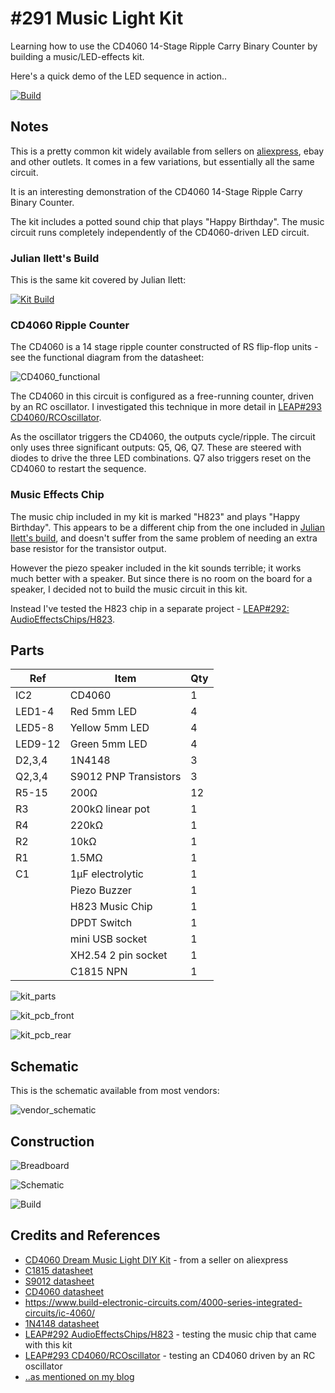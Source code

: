 # #291 Music Light Kit

Learning how to use the CD4060 14-Stage Ripple Carry Binary Counter by building a music/LED-effects kit.

Here's a quick demo of the LED sequence in action..

[![Build](./assets/MusicLightKit_build.jpg?raw=true)](https://www.youtube.com/watch?v=oUgnn1maLc8)

## Notes

This is a pretty common kit widely available from sellers on [aliexpress](https://www.aliexpress.com/item/CD4060-Dream-Music-Light-DIY-Kit-Birthday-Gift-Suite-Electronic-Production-of-DIY-Parts/32748833397.html), ebay and other outlets.
It comes in a few variations, but essentially all the same circuit.

It is an interesting demonstration of the CD4060 14-Stage Ripple Carry Binary Counter.

The kit includes a potted sound chip that plays "Happy Birthday". The music circuit runs completely independently of the CD4060-driven LED circuit.

### Julian Ilett's Build

This is the same kit covered by Julian Ilett:

[![Kit Build](https://img.youtube.com/vi/AJFLz_hQsjo/0.jpg)](https://www.youtube.com/watch?v=AJFLz_hQsjo)

### CD4060 Ripple Counter

The CD4060 is a 14 stage ripple counter constructed of RS flip-flop units - see the functional diagram from the datasheet:

![CD4060_functional](../assets/CD4060_functional.png?raw=true)

The CD4060 in this circuit is configured as a free-running counter, driven by an RC oscillator.
I investigated this technique in more detail in [LEAP#293 CD4060/RCOscillator](../RCOscillator).

As the oscillator triggers the CD4060, the outputs cycle/ripple. The circuit only uses three significant outputs: Q5, Q6, Q7.
These are steered with diodes to drive the three LED combinations. Q7 also triggers reset on the CD4060 to restart the sequence.

### Music Effects Chip

The music chip included in my kit is marked "H823" and plays "Happy Birthday". This appears to be a different chip
from the one included in [Julian Ilett's build](https://www.youtube.com/watch?v=AJFLz_hQsjo),
and doesn't suffer from the same problem of needing an extra base resistor for the transistor output.

However the piezo speaker included in the kit sounds terrible; it works much better with a speaker.
But since there is no room on the board for a speaker, I decided not to build the music circuit in this kit.

Instead I've tested the H823 chip in a separate project -
[LEAP#292: AudioEffectsChips/H823](../../../Audio/AudioEffectsChips/H823).

## Parts

| Ref     | Item                  | Qty |
|---------|-----------------------|-----|
| IC2     | CD4060                |   1 |
| LED1-4  | Red 5mm LED           |   4 |
| LED5-8  | Yellow 5mm LED        |   4 |
| LED9-12 | Green 5mm LED         |   4 |
| D2,3,4  | 1N4148                |   3 |
| Q2,3,4  | S9012 PNP Transistors |   3 |
| R5-15   | 200Ω                  |  12 |
| R3      | 200kΩ linear pot      |   1 |
| R4      | 220kΩ                 |   1 |
| R2      | 10kΩ                  |   1 |
| R1      | 1.5MΩ                 |   1 |
| C1      | 1µF electrolytic      |   1 |
|         | Piezo Buzzer          |   1 |
|         | H823 Music Chip       |   1 |
|         | DPDT Switch           |   1 |
|         | mini USB socket       |   1 |
|         | XH2.54 2 pin socket   |   1 |
|         | C1815 NPN             |   1 |

![kit_parts](./assets/kit_parts.jpg?raw=true)

![kit_pcb_front](./assets/kit_pcb_front.jpg?raw=true)

![kit_pcb_rear](./assets/kit_pcb_rear.jpg?raw=true)

## Schematic

This is the schematic available from most vendors:

![vendor_schematic](./assets/vendor_schematic.jpg?raw=true)

## Construction

![Breadboard](./assets/MusicLightKit_bb.jpg?raw=true)

![Schematic](./assets/MusicLightKit_schematic.jpg?raw=true)

![Build](./assets/MusicLightKit_build.jpg?raw=true)

## Credits and References

* [CD4060 Dream Music Light DIY Kit](https://www.aliexpress.com/item/CD4060-Dream-Music-Light-DIY-Kit-Birthday-Gift-Suite-Electronic-Production-of-DIY-Parts/32748833397.html) - from a seller on aliexpress
* [C1815 datasheet](https://www.futurlec.com/Transistors/C1815.shtml)
* [S9012 datasheet](https://www.futurlec.com/Transistors/S9012.shtml)
* [CD4060 datasheet](https://www.futurlec.com/4000Series/CD4060.shtml)
* <https://www.build-electronic-circuits.com/4000-series-integrated-circuits/ic-4060/>
* [1N4148 datasheet](https://www.futurlec.com/Diodes/1N4148.shtml)
* [LEAP#292 AudioEffectsChips/H823](../../../Audio/AudioEffectsChips/H823) - testing the music chip that came with this kit
* [LEAP#293 CD4060/RCOscillator](../RCOscillator) - testing an CD4060 driven by an RC oscillator
* [..as mentioned on my blog](https://blog.tardate.com/2017/05/leap291-cd4060-music-light-kit.html)
